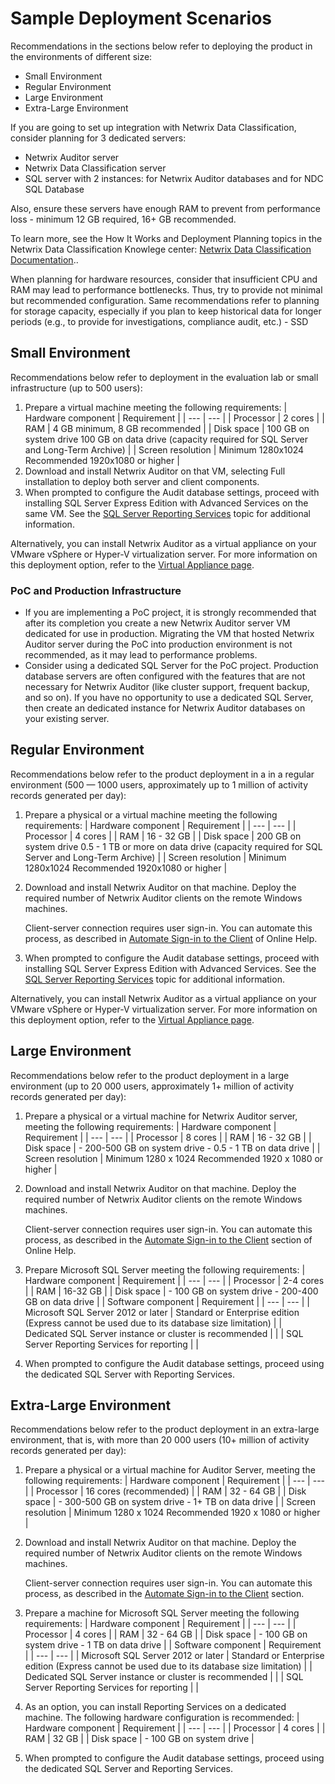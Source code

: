 # Sample Deployment Scenarios

Recommendations in the sections below refer to deploying the product in the environments of
different size:

- Small Environment
- Regular Environment
- Large Environment
- Extra-Large Environment

If you are going to set up integration with Netwrix Data Classification, consider planning for 3
dedicated servers:

- Netwrix Auditor server
- Netwrix Data Classification server
- SQL server with 2 instances: for Netwrix Auditor databases and for NDC SQL Database

Also, ensure these servers have enough RAM to prevent from performance loss - minimum 12 GB
required, 16+ GB recommended.

To learn more, see the How It Works and Deployment Planning topics in the Netwrix Data
Classification Knowlege center:
[Netwrix Data Classification Documentation](https://helpcenter.netwrix.com/category/dataclassification)..

When planning for hardware resources, consider that insufficient CPU and RAM may lead to performance
bottlenecks. Thus, try to provide not minimal but recommended configuration. Same recommendations
refer to planning for storage capacity, especially if you plan to keep historical data for longer
periods (e.g., to provide for investigations, compliance audit, etc.) - SSD

## Small Environment

Recommendations below refer to deployment in the evaluation lab or small infrastructure (up to 500
users):

1. Prepare a virtual machine meeting the following requirements: | Hardware component | Requirement
   | | --- | --- | | Processor | 2 cores | | RAM | 4 GB minimum, 8 GB recommended | | Disk space |
   100 GB on system drive 100 GB on data drive (capacity required for SQL Server and Long-Term
   Archive) | | Screen resolution | Minimum 1280x1024 Recommended 1920x1080 or higher |
2. Download and install Netwrix Auditor on that VM, selecting Full installation to deploy both
   server and client components.
3. When prompted to configure the Audit database settings, proceed with installing SQL Server
   Express Edition with Advanced Services on the same VM. See the
   [SQL Server Reporting Services](/docs/auditor/10.7/auditor/requirements/sqlserverreportingservice.md) topic for additional information.

Alternatively, you can install Netwrix Auditor as a virtual appliance on your VMware vSphere or
Hyper-V virtualization server. For more information on this deployment option, refer to the
[Virtual Appliance page](https://www.netwrix.com/virtual_appliances.html).

### PoC and Production Infrastructure

- If you are implementing a PoC project, it is strongly recommended that after its completion you
  create a new Netwrix Auditor server VM dedicated for use in production. Migrating the VM that
  hosted Netwrix Auditor server during the PoC into production environment is not recommended, as it
  may lead to performance problems.
- Consider using a dedicated SQL Server for the PoC project. Production database servers are often
  configured with the features that are not necessary for Netwrix Auditor (like cluster support,
  frequent backup, and so on). If you have no opportunity to use a dedicated SQL Server, then create
  an dedicated instance for Netwrix Auditor databases on your existing server.

## Regular Environment

Recommendations below refer to the product deployment in a in a regular environment (500 — 1000
users, approximately up to 1 million of activity records generated per day):

1. Prepare a physical or a virtual machine meeting the following requirements: | Hardware component
   | Requirement | | --- | --- | | Processor | 4 cores | | RAM | 16 - 32 GB | | Disk space | 200 GB
   on system drive 0.5 - 1 TB or more on data drive (capacity required for SQL Server and Long-Term
   Archive) | | Screen resolution | Minimum 1280x1024 Recommended 1920x1080 or higher |
2. Download and install Netwrix Auditor on that machine. Deploy the required number of Netwrix
   Auditor clients on the remote Windows machines.

   Client-server connection requires user sign-in. You can automate this process, as described in
   [Automate Sign-in to the Client](/docs/auditor/10.7/auditor/install/automatelogin.md) of Online Help.

3. When prompted to configure the Audit database settings, proceed with installing SQL Server
   Express Edition with Advanced Services. See the
   [SQL Server Reporting Services](/docs/auditor/10.7/auditor/requirements/sqlserverreportingservice.md) topic for additional information.

Alternatively, you can install Netwrix Auditor as a virtual appliance on your VMware vSphere or
Hyper-V virtualization server. For more information on this deployment option, refer to the
[Virtual Appliance page](https://www.netwrix.com/virtual_appliances.html).

## Large Environment

Recommendations below refer to the product deployment in a large environment (up to 20 000 users,
approximately 1+ million of activity records generated per day):

1. Prepare a physical or a virtual machine for Netwrix Auditor server, meeting the following
   requirements: | Hardware component | Requirement | | --- | --- | | Processor | 8 cores | | RAM |
   16 - 32 GB | | Disk space | - 200-500 GB on system drive - 0.5 - 1 TB on data drive | | Screen
   resolution | Minimum 1280 x 1024 Recommended 1920 x 1080 or higher |
2. Download and install Netwrix Auditor on that machine. Deploy the required number of Netwrix
   Auditor clients on the remote Windows machines.

   Client-server connection requires user sign-in. You can automate this process, as described in
   the [Automate Sign-in to the Client](/docs/auditor/10.7/auditor/install/automatelogin.md) section of Online Help.

3. Prepare Microsoft SQL Server meeting the following requirements: | Hardware component |
   Requirement | | --- | --- | | Processor | 2-4 cores | | RAM | 16-32 GB | | Disk space | - 100 GB
   on system drive - 200-400 GB on data drive | | Software component | Requirement | | --- | --- | |
   Microsoft SQL Server 2012 or later | Standard or Enterprise edition (Express cannot be used due
   to its database size limitation) | | Dedicated SQL Server instance or cluster is recommended | |
   | SQL Server Reporting Services for reporting | |
4. When prompted to configure the Audit database settings, proceed using the dedicated SQL Server
   with Reporting Services.

## Extra-Large Environment

Recommendations below refer to the product deployment in an extra-large environment, that is, with
more than 20 000 users (10+ million of activity records generated per day):

1. Prepare a physical or a virtual machine for Auditor Server, meeting the following requirements: |
   Hardware component | Requirement | | --- | --- | | Processor | 16 cores (recommended) | | RAM |
   32 - 64 GB | | Disk space | - 300-500 GB on system drive - 1+ TB on data drive | | Screen
   resolution | Minimum 1280 x 1024 Recommended 1920 x 1080 or higher |
2. Download and install Netwrix Auditor on that machine. Deploy the required number of Netwrix
   Auditor clients on the remote Windows machines.

   Client-server connection requires user sign-in. You can automate this process, as described in
   the [Automate Sign-in to the Client](/docs/auditor/10.7/auditor/install/automatelogin.md) section.

3. Prepare a machine for Microsoft SQL Server meeting the following requirements: | Hardware
   component | Requirement | | --- | --- | | Processor | 4 cores | | RAM | 32 - 64 GB | | Disk space
   | - 100 GB on system drive - 1 TB on data drive | | Software component | Requirement | | --- |
   --- | | Microsoft SQL Server 2012 or later | Standard or Enterprise edition (Express cannot be
   used due to its database size limitation) | | Dedicated SQL Server instance or cluster is
   recommended | | | SQL Server Reporting Services for reporting | |
4. As an option, you can install Reporting Services on a dedicated machine. The following hardware
   configuration is recommended: | Hardware component | Requirement | | --- | --- | | Processor | 4
   cores | | RAM | 32 GB | | Disk space | - 100 GB on system drive |
5. When prompted to configure the Audit database settings, proceed using the dedicated SQL Server
   and Reporting Services.
